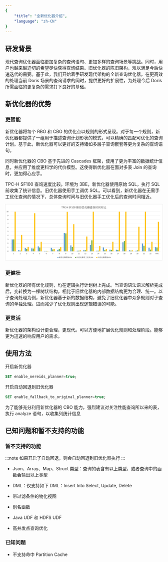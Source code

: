 ```yaml
---
{
    "title": "全新优化器介绍",
    "language": "zh-CN"
}
---
```


## 研发背景

现代查询优化器面临更加复杂的查询语句、更加多样的查询场景等挑战。同时，用户也越来越迫切的希望尽快获得查询结果。旧优化器的陈旧架构，难以满足今后快速迭代的需要。基于此，我们开始着手研发现代架构的全新查询优化器。在更高效的处理当前 Doris 场景的查询请求的同时，提供更好的扩展性，为处理今后 Doris 所需面临的更复杂的需求打下良好的基础。

## 新优化器的优势

### 更智能

新优化器将每个 RBO 和 CBO 的优化点以规则的形式呈现。对于每一个规则，新优化器都提供了一组用于描述查询计划形状的模式，可以精确的匹配可优化的查询计划。基于此，新优化器可以更好的支持诸如多层子查询嵌套等更为复杂的查询语句。

同时新优化器的 CBO 基于先进的 Cascades 框架，使用了更为丰富的数据统计信息，并应用了维度更科学的代价模型。这使得新优化器在面对多表 Join 的查询时，更加得心应手。

TPC-H SF100 查询速度比较。环境为 3BE，新优化器使用原始 SQL，执行 SQL 前收集了统计信息。旧优化器使用手工调优 SQL。可以看到，新优化器在无需手工优化查询的情况下，总体查询时间与旧优化器手工优化后的查询时间相近。

![execution time comparison](/images/nereids-tpch.png)

### 更健壮

新优化器的所有优化规则，均在逻辑执行计划树上完成。当查询语法语义解析完成后，变转换为一棵树状结构。相比于旧优化器的内部数据结构更为合理、统一。以子查询处理为例，新优化器基于新的数据结构，避免了旧优化器中众多规则对子查询的单独处理。进而减少了优化规则出现逻辑错误的可能。

### 更灵活

新优化器的架构设计更合理，更现代。可以方便地扩展优化规则和处理阶段。能够更为迅速的响应用户的需求。

## 使用方法

开启新优化器

```sql
SET enable_nereids_planner=true;
```

开启自动回退到旧优化器

```sql
SET enable_fallback_to_original_planner=true;
```

为了能够充分利用新优化器的 CBO 能力，强烈建议对关注性能查询所以来的表，执行 analyze 语句，以收集列统计信息

## 已知问题和暂不支持的功能

### 暂不支持的功能

:::note
如果开启了自动回退，则会自动回退到旧优化器执行
:::

- Json、Array、Map、Struct 类型：查询的表含有以上类型，或者查询中的函数会输出以上类型

- DML：仅支持如下 DML：Insert Into Select, Update, Delete

- 带过滤条件的物化视图

- 别名函数

- Java UDF 和 HDFS UDF

- 高并发点查询优化

### 已知问题

- 不支持命中 Partition Cache
